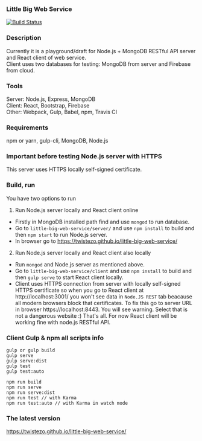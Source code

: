 ### Little Big Web Service 
[![Build Status](https://travis-ci.org/twistezo/little-big-web-service.svg?branch=master)](https://travis-ci.org/twistezo/little-big-web-service)

### Description
Currently it is a playground/draft for Node.js + MongoDB RESTful API server and React client of web service. <br/>
Client uses two databases for testing: MongoDB from server and Firebase from cloud.

### Tools
Server: Node.js, Express, MongoDB <br/>
Client: React, Bootstrap, Firebase <br/>
Other: Webpack, Gulp, Babel, npm, Travis CI

### Requirements
npm or yarn, gulp-cli, MongoDB, Node.js

### Important before testing Node.js server with HTTPS
This server uses HTTPS locally self-signed certificate.


### Build, run
You have two options to run
1. Run Node.js server locally and React client online</br>
- Firstly in MongoDB installed path find and use `mongod` to run database. <br/>
- Go to `little-big-web-service/server/` and use `npm install` to build and then `npm start` to run Node.js server. <br/>
- In browser go to https://twistezo.github.io/little-big-web-service/

2. Run Node.js server locally and React client also locally <br/>
- Run `mongod` and Node.js server as mentioned above. <br/>
- Go to `little-big-web-service/client` and use `npm install` to build and then `gulp serve` to start React client locally. <br/>
- Client uses HTTPS connection from server with locally self-signed HTTPS certificate 
so when you go to React client at http://localhost:3001/ you won't see data in `Node.JS REST` 
tab beacause all modern browsers block that certificates. To fix this go to server URL in browser
https://localhost:8443. You will see warning. Select that is not a dangerous website :) That's all. For now React client will be working fine with node.js RESTful API.

### Client Gulp & npm all scripts info
```
gulp or gulp build
gulp serve
gulp serve:dist
gulp test
gulp test:auto

npm run build
npm run serve
npm run serve:dist
npm run test // with Karma
npm run test:auto // with Karma in watch mode
```

### The latest version
https://twistezo.github.io/little-big-web-service/